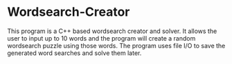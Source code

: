 # Wordsearch-Creator
This program is a C++ based wordsearch creator and solver. It allows the user to input up to 10 words and the program will create a random wordsearch puzzle using those words. The program uses file I/O to save the generated word searches and solve them later.
